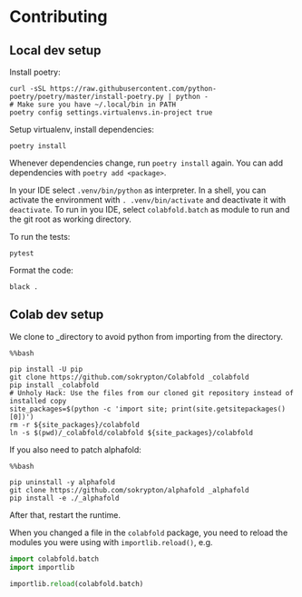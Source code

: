 # Contributing

## Local dev setup

Install poetry:

```shell
curl -sSL https://raw.githubusercontent.com/python-poetry/poetry/master/install-poetry.py | python -
# Make sure you have ~/.local/bin in PATH
poetry config settings.virtualenvs.in-project true
```

Setup virtualenv, install dependencies:

```shell
poetry install
```

Whenever dependencies change, run `poetry install` again. You can add dependencies with `poetry add <package>`.

In your IDE select `.venv/bin/python` as interpreter. In a shell, you can activate the environment with `. .venv/bin/activate` and deactivate it with `deactivate`. To run in you IDE, select `colabfold.batch` as module to run and the git root as working directory.

To run the tests: 

```shell
pytest
```

Format the code:

```shell
black .
```

## Colab dev setup

We clone to _directory to avoid python from importing from the directory.

```
%%bash

pip install -U pip
git clone https://github.com/sokrypton/Colabfold _colabfold
pip install _colabfold
# Unholy Hack: Use the files from our cloned git repository instead of installed copy
site_packages=$(python -c 'import site; print(site.getsitepackages()[0])')
rm -r ${site_packages}/colabfold
ln -s $(pwd)/_colabfold/colabfold ${site_packages}/colabfold
```

If you also need to patch alphafold:

```
%%bash

pip uninstall -y alphafold
git clone https://github.com/sokrypton/alphafold _alphafold
pip install -e ./_alphafold
```

After that, restart the runtime.

When you changed a file in the `colabfold` package, you need to reload the modules you were using with `importlib.reload()`, e.g.

```python
import colabfold.batch
import importlib

importlib.reload(colabfold.batch)
```
